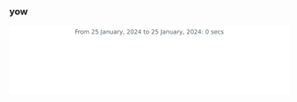### yow

<img
  src="https://github.com/rondonbrij/rondonbrij/blob/main/images/stat.svg"
  alt="Rondonbrij's Activity"
/>
